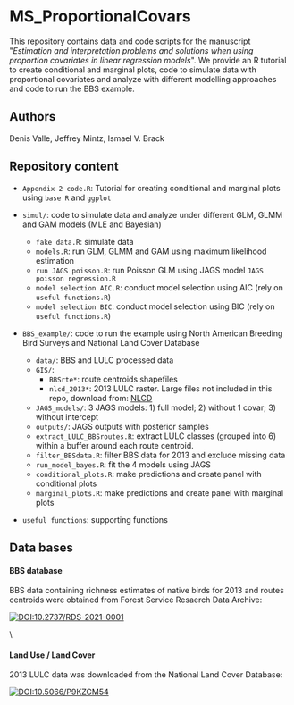 # MS_ProportionalCovars

This repository contains data and code scripts for the manuscript "*Estimation and interpretation problems and solutions when using proportion covariates in linear regression models*". We provide an R tutorial to create conditional and marginal plots, code to simulate data with proportional covariates and analyze with different modelling approaches and code to run the BBS example. 

## Authors
Denis Valle, Jeffrey Mintz, Ismael V. Brack

## Repository content

-   `Appendix 2 code.R`: Tutorial for creating conditional 
    and marginal plots using `base R` and `ggplot` 

-   `simul/`: code to simulate data and analyze under different GLM, GLMM and GAM models (MLE and Bayesian)
    - `fake data.R`: simulate data
    - `models.R`: run GLM, GLMM and GAM using maximum likelihood estimation
    - `run JAGS poisson.R`: run Poisson GLM using JAGS model `JAGS poisson regression.R`
    - `model selection AIC.R`: conduct model selection using AIC (rely on `useful functions.R`)
    - `model selection BIC`: conduct model selection using BIC (rely on `useful functions.R`)

-   `BBS_example/`: code to run the example using North American Breeding Bird Surveys and National Land Cover Database
    -   `data/`: BBS and LULC processed data
    -   `GIS/`:
        -   `BBSrte*`: route centroids shapefiles
        -   `nlcd_2013*`: 2013 LULC raster. Large files not included in this repo, download from: [NLCD](https://www.mrlc.gov/data?f%5B0%5D=category%3Aland%20cover&f%5B1%5D=year%3A2013)
    -   `JAGS_models/`: 3 JAGS models: 1) full model; 2) without 1 covar; 3) without intercept
    -   `outputs/`: JAGS outputs with posterior samples
    -   `extract_LULC_BBSroutes.R`: extract LULC classes (grouped into 6) 
        within a buffer around each route centroid.
    -   `filter_BBSdata.R`: filter BBS data for 2013 and exclude missing data
    -   `run_model_bayes.R`: fit the 4 models using JAGS
    -   `conditional_plots.R`: make predictions and create panel with conditional plots
    -   `marginal_plots.R`: make predictions and create panel with marginal plots
    
- `useful functions`: supporting functions
    
## Data bases
#### BBS database
BBS data containing richness estimates of native birds for 2013 and routes centroids were obtained from Forest Service Resaerch Data Archive:

[![DOI:10.2737/RDS-2021-0001](https://img.shields.io/badge/DOI-10.2737%2FRDS--2021--0001-o?logo=doi&color=red&link=https%3A%2F%2Fdoi.org%2F10.2737%2FRDS-2021-0001)](https://doi.org/10.2737/RDS-2021-0001)

\\

#### Land Use / Land Cover
2013 LULC data was downloaded from the National Land Cover Database:

[![DOI:10.5066/P9KZCM54](https://img.shields.io/badge/DOI-10.5066%2FP9KZCM54-o?logo=doi&color=green&link=https%3A%2F%2Fwww.mrlc.gov%2Fdata%3Ff%255B0%255D%3Dcategory%253Aland%2520cover%26f%255B1%255D%3Dyear%253A2013)](https://www.mrlc.gov/data?f%5B0%5D=category%3Aland%20cover&f%5B1%5D=year%3A2013)


